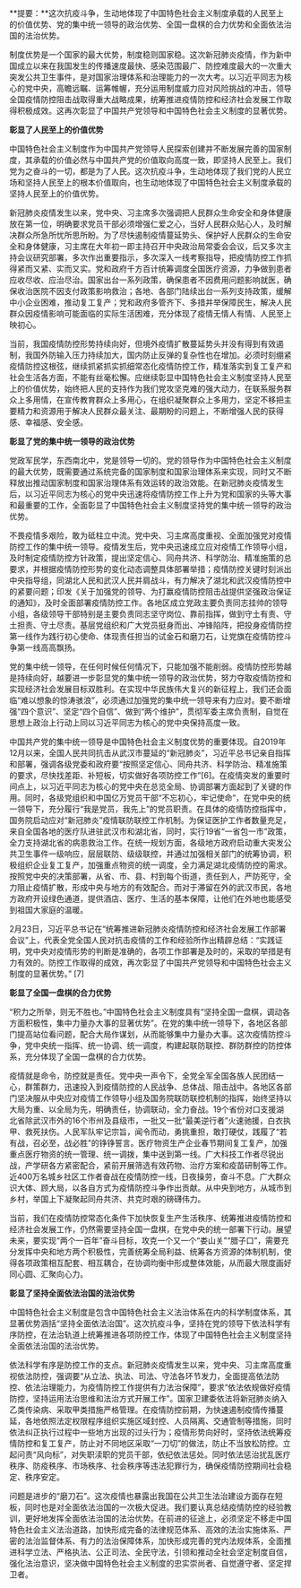 **提要：**这次抗疫斗争，生动地体现了中国特色社会主义制度承载的人民至上的价值优势、党的集中统一领导的政治优势、全国一盘棋的合力优势和全面依法治国的法治优势。

制度优势是一个国家的最大优势，制度稳则国家稳。这次新冠肺炎疫情，作为新中国成立以来在我国发生的传播速度最快、感染范围最广、防控难度最大的一次重大突发公共卫生事件，是对国家治理体系和治理能力的一次大考。以习近平同志为核心的党中央，高瞻远瞩、运筹帷幄，充分运用制度威力应对风险挑战的冲击，领导全国疫情防控阻击战取得重大战略成果，统筹推进疫情防控和经济社会发展工作取得积极成效。这再次彰显了中国共产党领导和中国特色社会主义制度的显著优势。

**彰显了人民至上的价值优势**

中国特色社会主义制度作为中国共产党领导人民探索创建并不断发展完善的国家制度，其承载的价值必然与中国共产党的价值取向高度一致，即坚持人民至上。我们党为之奋斗的一切，都是为了人民。这次抗疫斗争，生动地体现了我们党的人民立场和坚持人民至上的根本价值取向，也生动地体现了中国特色社会主义制度承载的坚持人民至上的价值优势。

新冠肺炎疫情发生以来，党中央、习主席多次强调把人民群众生命安全和身体健康放在第一位，明确要求党员干部必须增强仁爱之心，当好人民群众贴心人，及时解决群众所急所忧所思所盼。为了尽快遏制疫情蔓延势头、保护好人民群众的生命安全和身体健康，习主席在大年初一即主持召开中央政治局常委会会议，后又多次主持会议研究部署，多次作出重要指示，多次深入一线考察指导，把疫情防控工作抓得紧而又紧、实而又实。党和政府千方百计统筹调度全国医疗资源，力争做到患者应收尽收、应治尽治。国家出台一系列政策，确保患者不因费用问题影响就医，确保收治医院不因支付政策影响救治；各地、各部门陆续出台一系列支持政策，缓解中小企业困难，推动复工复产；党和政府多管齐下、多措并举保障民生，解决人民群众因疫情影响可能面临的实际生活困难，充分体现了疫情无情人有情、人民至上映初心。

当前，我国疫情防控形势持续向好，但境外疫情扩散蔓延势头并没有得到有效遏制，我国外防输入压力持续加大，国内防止反弹的复杂性也在增加。必须时刻绷紧疫情防控这根弦，继续抓紧抓实抓细常态化疫情防控工作，精准落实到复工复产和社会生活各方面，不能有丝毫松懈。应继续彰显中国特色社会主义制度坚持人民至上的价值优势，始终把人民的支持作为我们党攻坚克难的强大动力，在联系服务群众上多用情，在宣传教育群众上多用心，在组织凝聚群众上多用力，坚定不移把主要精力和资源用于解决人民群众最关注、最期盼的问题上，不断增强人民的获得感、幸福感、安全感。

**彰显了党的集中统一领导的政治优势**

党政军民学，东西南北中，党是领导一切的。党的领导作为中国特色社会主义制度的最大优势，既需要通过系统完备的国家制度和国家治理体系来实现，同时又不断释放出推动国家制度和国家治理体系有效运转的政治效能。在新冠肺炎疫情发生后，以习近平同志为核心的党中央迅速将疫情防控工作上升为党和国家的头等大事和最重要的工作，全面彰显了中国特色社会主义制度坚持党的集中统一领导的政治优势。

不畏疫情多艰险，敢为砥柱立中流。党中央、习主席高度重视、全面加强党对疫情防控工作的集中统一领导。疫情发生后，党中央迅速成立应对疫情工作领导小组，及时制定疫情防控方针政策，提出坚定信心、同舟共济、科学防治、精准施策的总要求，并根据疫情防控形势的变化动态调整具体部署举措；疫情防控关键时刻派出中央指导组，同湖北人民和武汉人民并肩战斗，有力解决了湖北和武汉疫情防控中的紧要问题；印发《关于加强党的领导、为打赢疫情防控阻击战提供坚强政治保证的通知》，及时全面部署疫情防控工作。各地区成立党政主要负责同志挂帅的领导小组，各级领导干部特别是主要负责同志坚守岗位、靠前指挥，做到守土有责、守土担责、守土尽责。基层党组织和广大党员挺身而出、冲锋陷阵，把投身疫情防控第一线作为践行初心使命、体现责任担当的试金石和磨刀石，让党旗在疫情防控斗争第一线高高飘扬。

党的集中统一领导，在任何时候任何情况下，只能加强不能削弱。疫情防控形势越是持续向好，越要进一步彰显党的集中统一领导的政治优势，努力夺取疫情防控和实现经济社会发展目标双胜利。在实现中华民族伟大复兴的新征程上，我们还会面临“难以想象的惊涛骇浪”，必须通过加强党的集中统一领导来有力应对。要不断增强“四个意识”、坚定“四个自信”、做到“两个维护”，贯彻军委主席负责制，自觉在思想上政治上行动上同以习近平同志为核心的党中央保持高度一致。





中国共产党的集中统一领导是中国特色社会主义制度优势的重要体现。自2019年12月以来，全国人民共同抗击从武汉市蔓延的“新冠肺炎”，习近平总书记亲自指挥和部署，强调各级党委和政府要“按照坚定信心、同舟共济、科学防治、精准施策的要求，尽快找差距、补短板，切实做好各项防控工作”[6]。在疫情突发的重要时间点上，以习近平同志为核心的党中央在总览全局、协调部署方面起到了关键的作用。同时，各级党组织和中国亿万党员干部“不忘初心，牢记使命”，在党中央的统一领导下，充分履行“我是党员，我先上”的党员职责。在具体的疫情防控指挥中，国务院启动应对“新冠肺炎”疫情联防联控工作机制。为保证医护工作者数量充足，来自全国各地的医疗队进驻武汉市和湖北省，同时，实行19省“一省包一市”政策，全力支持湖北省的病患救治工作。在统一规划方面，各级地方政府启动重大突发公共卫生事件一级响应，层层联防、级级联控，并通过加强相关部门的统筹协调，积极组织企业复工复产，加强重点物资的统一调度，全力满足湖北疫情防控的需求。按照党中央的决策部署，从省、市、县、村到每个街道，责任到人，严防死守，全力阻止疫情扩散，形成中央与地方的有效配合。而对于滞留在外的武汉市民，各地方政府开设绿色通道，提供酒店、医疗、生活的基本保障，让他们在外地也能感受到祖国大家庭的温暖。

2月23日，习近平总书记在“统筹推进新冠肺炎疫情防控和经济社会发展工作部署会议”上，代表全党全国人民对抗击疫情的工作和经验所作出精辟总结：“实践证明，党中央对疫情形势的判断是准确的，各项工作部署是及时的，采取的举措是有力有效的。防控工作取得的成效，再次彰显了中国共产党领导和中国特色社会主义制度的显著优势。” [7]



**彰显了全国一盘棋的合力优势**

“积力之所举，则无不胜也。”中国特色社会主义制度具有“坚持全国一盘棋，调动各方面积极性，集中力量办大事的显著优势”。在党的集中统一领导下，各地区各部门提高站位看问题，配合大局作谋划，从而能够集中力量办大事。这次疫情防控斗争，党中央统一指挥、统一协调、统一调度，构建起联防联控、群防群控的防控体系，充分体现了全国一盘棋的合力优势。

疫情就是命令，防控就是责任。党中央一声令下，全党全军全国各族人民团结一心，群策群力，迅速投入到疫情防控的人民战争、总体战、阻击战中。各地区各部门坚决服从中央应对疫情工作领导小组及国务院联防联控机制的指挥，始终坚持以大局为重、以全局为先，明确责任，协调联动，全力奋战。19个省份对口支援湖北省除武汉市外的16个市州及县级市，一批又一批“最美逆行者”火速驰援，白衣执甲、救死扶伤。人民军队牢记宗旨，闻令而动，勇挑重担，敢打硬仗，践履了“若有战，召必至，战必胜”的铮铮誓言。医疗物资生产企业春节期间复工复产，加强重点医疗物资的统一管理、统一调拨，集中送到第一线。广大科技工作者尽锐出战，产学研各方紧密配合，紧前开展筛选有效药物、治疗方案和疫苗研制等工作。近400万名城乡社区工作者奋战在疫情防控一线，日夜操劳，奋斗不息。广大群众识大体、顾大局，以各自方式为疫情防控斗争作出贡献。从中央到地方，从城市到乡村，举国上下凝聚起同舟共济、共克时艰的磅礴伟力。

当前，我们在疫情防控常态化条件下加快恢复生产生活秩序、统筹推进疫情防控和经济社会发展工作，仍然需要坚持全国一盘棋，在党中央的统一部署下行动。展望未来，要实现“两个一百年”奋斗目标，攻克一个又一个“娄山关”“腊子口”，需要充分发挥中央和地方两个积极性，完善统筹全局利益、统筹各方资源的体制机制，使得各项政策相互配套、相互耦合，在协调均衡中形成整体效能，从而最大限度画好同心圆、汇聚向心力。

**彰显了坚持全面依法治国的法治优势**

中国特色社会主义制度是包含中国特色社会主义法治体系在内的科学制度体系，其显著优势涵括“坚持全面依法治国”。这次抗疫斗争，坚持在党的领导下依法科学有序防控，在法治轨道上统筹推进各项防控工作，体现了中国特色社会主义制度坚持全面依法治国的法治优势。

依法科学有序是防控工作的支点。新冠肺炎疫情发生以来，党中央、习主席高度重视依法防控，强调要“从立法、执法、司法、守法各环节发力，全面提高依法防控、依法治理能力，为疫情防控工作提供有力法治保障”，要求“依法依规做好疫情防控，坚持运用法治思维和法治方式开展工作”。国家卫建委依法将新冠肺炎纳入乙类传染病、采取甲类措施严格管理。在疫情防控前期，为快速遏制疫情传播蔓延，各地依照法定权限程序组织实施区域封控、人员隔离、交通管制等措施，同时依法纠正执行过程中一些地方出现的过头行为；疫情形势向好时，坚持依法统筹疫情防控和复工复产，防止对不同地区采取“一刀切”的做法，防止不当放松防控。立起问责“风向标”，对失职渎职的党员干部，依纪依法惩处。同时依法惩治扰乱医疗秩序、防疫秩序、市场秩序、社会秩序等违法犯罪行为，确保疫情防控期间社会稳定、秩序安定。

问题是进步的“磨刀石”。这次疫情也暴露出我国在公共卫生法治建设方面存在短板，同时也是对全面依法治国的一次极大促进。我们要认真总结疫情防控的经验教训，更好地发挥全面依法治国的法治优势。在前进的征途上，必须坚定不移走中国特色社会主义法治道路，加快形成完备的法律规范体系、高效的法治实施体系、严密的法治监督体系、有力的法治保障体系，加快形成完善的党内法规体系，全面推进科学立法、严格执法、公正司法、全民守法，引领和推动全社会坚定制度自信，强化法治意识，坚决做中国特色社会主义制度的忠实崇尚者、自觉遵守者、坚定捍卫者。